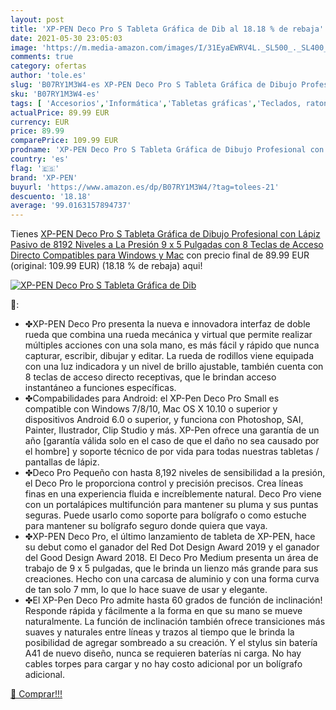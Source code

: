 ```yaml
---
layout: post
title: 'XP-PEN Deco Pro S Tableta Gráfica de Dib al 18.18 % de rebaja'
date: 2021-05-30 23:05:03
image: 'https://m.media-amazon.com/images/I/31EyaEWRV4L._SL500_._SL400_.jpg'
comments: true
category: ofertas
author: 'tole.es'
slug: 'B07RY1M3W4-es XP-PEN Deco Pro S Tableta Gráfica de Dibujo Profesional...'
sku: 'B07RY1M3W4-es'
tags: [ 'Accesorios','Informática','Tabletas gráficas','Teclados, ratones y periféricos de entrada','lápiz','xp-pen', ]
actualPrice: 89.99 EUR
currency: EUR
price: 89.99
comparePrice: 109.99 EUR
prodname: 'XP-PEN Deco Pro S Tableta Gráfica de Dibujo Profesional con Lápiz Pasivo de 8192 Niveles a La Presión 9 x 5 Pulgadas con 8 Teclas de Acceso Directo Compatibles para Windows y Mac'
country: 'es'
flag: '🇪🇸'
brand: 'XP-PEN'
buyurl: 'https://www.amazon.es/dp/B07RY1M3W4/?tag=tolees-21'
descuento: '18.18'
average: '99.0163157894737'
---
```


Tienes [XP-PEN Deco Pro S Tableta Gráfica de Dibujo Profesional con Lápiz Pasivo de 8192 Niveles a La Presión 9 x 5 Pulgadas con 8 Teclas de Acceso Directo Compatibles para Windows y Mac](https://www.amazon.es/dp/B07RY1M3W4/?tag=tolees-21) con precio final de  89.99 EUR (original: 109.99 EUR) (18.18 %  de rebaja) aqui!

[![XP-PEN Deco Pro S Tableta Gráfica de Dib](https://m.media-amazon.com/images/I/31EyaEWRV4L._SL500_._SL400_.jpg)](https://www.amazon.es/dp/B07RY1M3W4/?tag=tolees-21)

🔎:

- ✤XP-PEN Deco Pro presenta la nueva e innovadora interfaz de doble rueda que combina una rueda mecánica y virtual que permite realizar múltiples acciones con una sola mano, es más fácil y rápido que nunca capturar, escribir, dibujar y editar. La rueda de rodillos viene equipada con una luz indicadora y un nivel de brillo ajustable, también cuenta con 8 teclas de acceso directo receptivas, que le brindan acceso instantáneo a funciones específicas.
- ✤Compabilidades para Android: el XP-Pen Deco Pro Small es compatible con Windows 7/8/10, Mac OS X 10.10 o superior y dispositivos Android 6.0 o superior, y funciona con Photoshop, SAI, Painter, Ilustrador, Clip Studio y más. XP-Pen ofrece una garantía de un año [garantía válida solo en el caso de que el daño no sea causado por el hombre] y soporte técnico de por vida para todas nuestras tabletas / pantallas de lápiz.
- ✤Deco Pro Pequeño con hasta 8,192 niveles de sensibilidad a la presión, el Deco Pro le proporciona control y precisión precisos. Crea líneas finas en una experiencia fluida e increíblemente natural. Deco Pro viene con un portalápices multifunción para mantener su pluma y sus puntas seguras. Puede usarlo como soporte para bolígrafo o como estuche para mantener su bolígrafo seguro donde quiera que vaya.
- ✤XP-PEN Deco Pro, el último lanzamiento de tableta de XP-PEN, hace su debut como el ganador del Red Dot Design Award 2019 y el ganador del Good Design Award 2018. El Deco Pro Medium presenta un área de trabajo de 9 x 5 pulgadas, que le brinda un lienzo más grande para sus creaciones. Hecho con una carcasa de aluminio y con una forma curva de tan solo 7 mm, lo que lo hace suave de usar y elegante.
- ✤El XP-Pen Deco Pro admite hasta 60 grados de función de inclinación! Responde rápida y fácilmente a la forma en que su mano se mueve naturalmente. La función de inclinación también ofrece transiciones más suaves y naturales entre líneas y trazos al tiempo que le brinda la posibilidad de agregar sombreado a su creación. Y el stylus sin batería A41 de nuevo diseño, nunca se requieren baterías ni carga. No hay cables torpes para cargar y no hay costo adicional por un bolígrafo adicional.

[🛒 Comprar!!!](https://www.amazon.es/dp/B07RY1M3W4/?tag=tolees-21)
